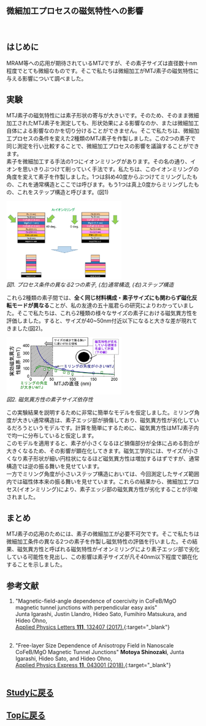 ## 微細加工プロセスの磁気特性への影響
<br>

## はじめに
MRAM等への応用が期待されているMTJですが、その素子サイズは直径数十nm程度でとても微細なものです。そこで私たちは微細加工がMTJ素子の磁気特性に与える影響について調べました。<br>

## 実験
MTJ素子の磁気特性には素子形状の寄与が大きいです。そのため、そのまま微細加工されたMTJ素子を測定しても、形状効果による影響なのか、または微細加工自体による影響なのかを切り分けることができません。そこで私たちは、微細加工プロセスの条件を変えた2種類のMTJ素子を作製しました。この2つの素子で同じ測定を行い比較することで、微細加工プロセスの影響を議論することができます。<br>
素子を微細加工する手法の1つにイオンミリングがあります。その名の通り、イオンを思いきりぶつけて削っていく手法です。私たちは、このイオンミリングの角度を変えて素子を作製しました。1つは斜め40度からぶつけてミリングしたもの、これを通常構造とここでは呼びます。もう1つは真上0度からミリングしたもの、これをステップ構造と呼びます。(図1)<br>
<p>
<img src="./standard_and_step.jpg" width="300px" title="device"><br>
<em>図1. プロセス条件の異なる2つの素子, (左)通常構造, (右)ステップ構造</em>
</p>

これら2種類の素子間では、**全く同じ材料構成・素子サイズにも関わらず磁化反転モードが異なる**ことが、私の友達の五十嵐君らの研究によりわかっていました。そこで私たちは、これら2種類の様々なサイズの素子における磁気異方性を評価しました。すると、サイズが40~50nm付近以下になると大きな差が現れてきました(図2)。<br>

<p>
<img src="./size_dep.jpg" width="300px" title="size_dep"><br>
<em>図2. 磁気異方性の素子サイズ依存性</em>
</p>
この実験結果を説明するために非常に簡単なモデルを仮定しました。ミリング角度が大きい通常構造は、素子エッジ部が損傷しており、磁気異方性が劣化しているだろうというモデルです。計算を簡単にするために、磁気異方性はMTJ素子内で均一に分布していると仮定します。<br>
このモデルを適用すると、素子が小さくなるほど損傷部分が全体に占める割合が大きくなるため、その影響が顕在化してきます。磁気工学的には、サイズが小さくなり素子形状が細い円柱状になるほど磁気異方性は増加するはずですが、通常構造では逆の振る舞いを見せています。<br>
一方でミリング角度が小さいステップ構造においては、今回測定したサイズ範囲内では磁性体本来の振る舞いを見せています。これらの結果から、微細加工プロセス(イオンミリング)により、素子エッジ部の磁気異方性が劣化することが示唆されました。<br>

## まとめ
MTJ素子の応用のためには、素子の微細加工が必要不可欠です。そこで私たちは微細加工条件の異なる2つの素子を作製し磁気特性の評価を行いました。その結果、磁気異方性と呼ばれる磁気特性がイオンミリングにより素子エッジ部で劣化している可能性を見出し、この影響は素子サイズが凡そ40nm以下程度で顕在化することを示しました。

## 参考文献
1. "Magnetic-field-angle dependence of coercivity in CoFeB/MgO magnetic tunnel junctions with perpendicular easy axis"<br>
Junta Igarashi, Justin Llandro, Hideo Sato, Fumihiro Matsukura, and Hideo Ohno,<br>
[Applied Physics Letters **111**, 132407 (2017).](https://aip.scitation.org/doi/10.1063/1.5004968){:target="_blank"}<br><br>

1. "Free-layer Size Dependence of Anisotropy Field in Nanoscale CoFeB/MgO Magnetic Tunnel Junctions"
**Motoya Shinozaki**, Junta Igarashi, Hideo Sato, and Hideo Ohno,<br>
[ Applied Physics Express **11**, 043001 (2018).](https://iopscience.iop.org/article/10.7567/APEX.11.043001){:target="_blank"}<br><br>

## [Studyに戻る](../study.md)
## [Topに戻る](https://motoyashinozaki.github.io/minidora/)